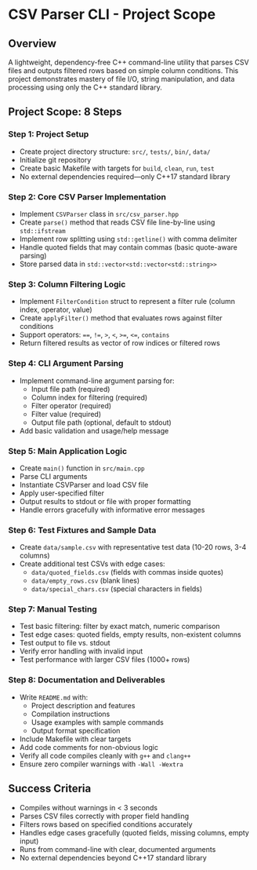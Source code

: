 # CSV Parser CLI - Project Scope

## Overview
A lightweight, dependency-free C++ command-line utility that parses CSV files and outputs filtered rows based on simple column conditions. This project demonstrates mastery of file I/O, string manipulation, and data processing using only the C++ standard library.

## Project Scope: 8 Steps

### Step 1: Project Setup
- Create project directory structure: `src/`, `tests/`, `bin/`, `data/`
- Initialize git repository
- Create basic Makefile with targets for `build`, `clean`, `run`, `test`
- No external dependencies required—only C++17 standard library

### Step 2: Core CSV Parser Implementation
- Implement `CSVParser` class in `src/csv_parser.hpp`
- Create `parse()` method that reads CSV file line-by-line using `std::ifstream`
- Implement row splitting using `std::getline()` with comma delimiter
- Handle quoted fields that may contain commas (basic quote-aware parsing)
- Store parsed data in `std::vector<std::vector<std::string>>`

### Step 3: Column Filtering Logic
- Implement `FilterCondition` struct to represent a filter rule (column index, operator, value)
- Create `applyFilter()` method that evaluates rows against filter conditions
- Support operators: `==`, `!=`, `>`, `<`, `>=`, `<=`, `contains`
- Return filtered results as vector of row indices or filtered rows

### Step 4: CLI Argument Parsing
- Implement command-line argument parsing for:
  - Input file path (required)
  - Column index for filtering (required)
  - Filter operator (required)
  - Filter value (required)
  - Output file path (optional, default to stdout)
- Add basic validation and usage/help message

### Step 5: Main Application Logic
- Create `main()` function in `src/main.cpp`
- Parse CLI arguments
- Instantiate CSVParser and load CSV file
- Apply user-specified filter
- Output results to stdout or file with proper formatting
- Handle errors gracefully with informative error messages

### Step 6: Test Fixtures and Sample Data
- Create `data/sample.csv` with representative test data (10-20 rows, 3-4 columns)
- Create additional test CSVs with edge cases:
  - `data/quoted_fields.csv` (fields with commas inside quotes)
  - `data/empty_rows.csv` (blank lines)
  - `data/special_chars.csv` (special characters in fields)

### Step 7: Manual Testing
- Test basic filtering: filter by exact match, numeric comparison
- Test edge cases: quoted fields, empty results, non-existent columns
- Test output to file vs. stdout
- Verify error handling with invalid input
- Test performance with larger CSV files (1000+ rows)

### Step 8: Documentation and Deliverables
- Write `README.md` with:
  - Project description and features
  - Compilation instructions
  - Usage examples with sample commands
  - Output format specification
- Include Makefile with clear targets
- Add code comments for non-obvious logic
- Verify all code compiles cleanly with `g++` and `clang++`
- Ensure zero compiler warnings with `-Wall -Wextra`

## Success Criteria
- Compiles without warnings in < 3 seconds
- Parses CSV files correctly with proper field handling
- Filters rows based on specified conditions accurately
- Handles edge cases gracefully (quoted fields, missing columns, empty input)
- Runs from command-line with clear, documented arguments
- No external dependencies beyond C++17 standard library

